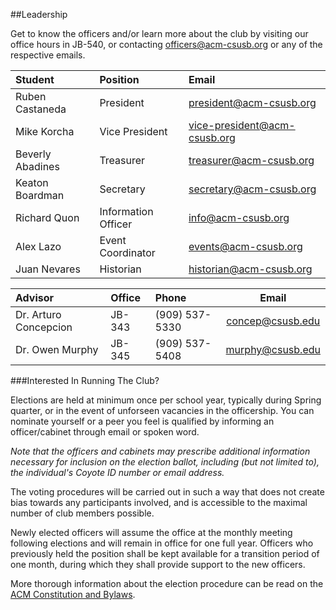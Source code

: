 ##Leadership

Get to know the officers and/or learn more about the club by visiting our office hours in JB-540, or contacting [officers@ac­m-csusb.org](officers@ac­m-csusb.org) or any of the respective emails.


| Student			  	  | Position  			      | Email 								   						                          |
|:----------------- |:----------------------|:--------------------------------------------------------------|
| Ruben Castaneda 	| President 			      | [president@acm-csusb.org](president@acm-csusb.org) 			    |
| Mike Korcha	  	  | Vice President		    | [vice-president@acm-csusb.org](vice-president@acm-csusb.org)|
| Beverly Abadines 	| Treasurer 			      | [treasurer@acm-csusb.org](treasurer@acm-csusb.org) 			    |
| Keaton Boardman  	| Secretary 			      | [secretary@acm-csusb.org](secretary@acm-csusb.org) 			    |
| Richard Quon 	  	| Information Officer 	| [info@acm-­csusb.org](info@acm-csusb.org) 						        |
| Alex Lazo			    | Event Coordinator 	  | [events@acm-csusb.org](events@acm-csusb.org) 					      |
| Juan Nevares		  | Historian 			      | [historian@acm-csusb.org](historian@acm-csusb.org) 			    |

| Advisor				        | Office				| Phone					| Email					                      |
|:----------------------|:--------------|:--------------|:-----------------------------------:|
|Dr. Arturo Concepcion	|JB-343					|(909) 537-5330 |[concep@csusb.edu](concep@csusb.edu)	|
|Dr. Owen Murphy		    |JB-345					|(909) 537-5408	|[murphy@csusb.edu](murphy@csusbb.edu)|

###Interested In Running The Club? 

Elections are held at minimum once per school year, typically during Spring quarter, or in the event of unforseen vacancies in the officership. You can nominate yourself or a peer you feel is qualified by informing an officer/cabinet through email or spoken word. 

_Note that the officers and cabinets may prescribe additional information necessary for inclusion on the election ballot, including (but not limited to), the individual's Coyote ID number or email address._


The voting procedures will be carried out in such a way that does not create bias towards any participants involved, and is accessible to the maximal number of club members possible.

Newly elected officers will assume the office at the monthly meeting following elections and will remain in office for one full year. Officers who previously held the position shall be kept available for a transition period of one month, during which they shall provide support to the new officers. 

More thorough information about the election procedure can be read on the [ACM Constitution and Bylaws](https://github.com/CSE-Club/Constitution). 
